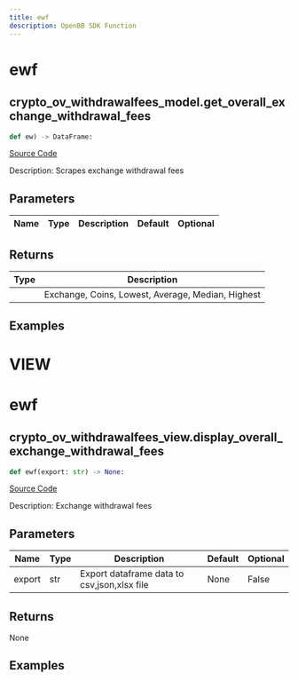```yaml
---
title: ewf
description: OpenBB SDK Function
---
```

# ewf

## crypto_ov_withdrawalfees_model.get_overall_exchange_withdrawal_fees

```python
def ew) -> DataFrame:
```
[Source Code](https://github.com/OpenBB-finance/OpenBBTerminal/tree/main/openbb_terminal/cryptocurrency/overview/withdrawalfees_model.py#L180)

Description: Scrapes exchange withdrawal fees

## Parameters

| Name | Type | Description | Default | Optional |
| ---- | ---- | ----------- | ------- | -------- |

## Returns

| Type | Description |
| ---- | ----------- |
|  | Exchange, Coins, Lowest, Average, Median, Highest |

## Examples




# VIEW

# ewf

## crypto_ov_withdrawalfees_view.display_overall_exchange_withdrawal_fees

```python
def ewf(export: str) -> None:
```
[Source Code](https://github.com/OpenBB-finance/OpenBBTerminal/tree/main/openbb_terminal/cryptocurrency/overview/withdrawalfees_view.py#L52)

Description: Exchange withdrawal fees

## Parameters

| Name | Type | Description | Default | Optional |
| ---- | ---- | ----------- | ------- | -------- |
| export | str | Export dataframe data to csv,json,xlsx file | None | False |

## Returns

None

## Examples

